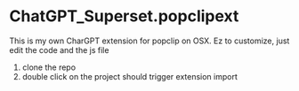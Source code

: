 # ChatGPT_Superset.popclipext

This is my own CharGPT extension for popclip on OSX.
Ez to customize, just edit the code and the js file

1. clone the repo
2. double click on the project should trigger extension import
